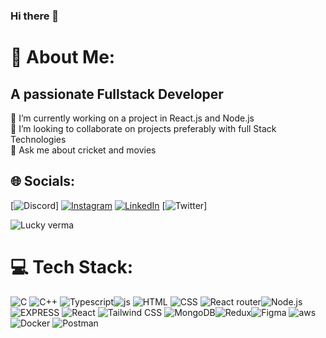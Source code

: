 ### Hi there 👋

# 💫 About Me:
## **A passionate Fullstack Developer**
🔭 I’m currently working on a project in React.js and Node.js<br>👯 I’m looking to collaborate on projects preferably with full Stack Technologies<br>💬 Ask me about cricket and movies<br>




## 🌐 Socials:
[![Discord](https://img.shields.io/badge/Discord-%237289DA.svg?logo=discord&logoColor=white)] [![Instagram](https://img.shields.io/badge/Instagram-%23E4405F.svg?logo=Instagram&logoColor=white)](https://www.instagram.com/thisislucky_amrev/) [![LinkedIn](https://img.shields.io/badge/LinkedIn-%230077B5.svg?logo=linkedin&logoColor=white)]([https://www.linkedin.com/in/lucky-verma-109921228/]) [![Twitter](https://img.shields.io/badge/Twitter-%231DA1F2.svg?logo=Twitter&logoColor=white)]

<p align="left"> <img src="https://komarev.com/ghpvc/?username=thisnotebook&label=Profile%20views&color=0e75b6&style=flat" alt="Lucky verma" /> </p>


# 💻 Tech Stack:
![C](https://img.shields.io/badge/c-%2300599C.svg?style=for-the-badge&logo=c&logoColor=white) ![C++](https://img.shields.io/badge/c++-%2300599C.svg?style=for-the-badge&logo=c%2B%2B&logoColor=white) ![Typescript](https://img.shields.io/badge/TypeScript-007ACC?style=for-the-badge&logo=typescript&logoColor=white)![js](https://img.shields.io/badge/JavaScript-323330?style=for-the-badge&logo=javascript&logoColor=F7DF1E) ![HTML](https://img.shields.io/badge/HTML5-E34F26?style=for-the-badge&logo=html5&logoColor=white) ![CSS](https://img.shields.io/badge/CSS3-1572B6?style=for-the-badge&logo=css3&logoColor=white) ![React router](https://img.shields.io/badge/React_Router-CA4245?style=for-the-badge&logo=react-router&logoColor=white)![Node.js](https://img.shields.io/badge/Node.js-43853D?style=for-the-badge&logo=node.js&logoColor=white)![EXPRESS](https://img.shields.io/badge/Express.js-404D59?style=for-the-badg) ![React](https://img.shields.io/badge/React-20232A?style=for-the-badge&logo=react&logoColor=61DAFB) ![Tailwind CSS](https://img.shields.io/badge/Tailwind_CSS-38B2AC?style=for-the-badge&logo=tailwind-css&logoColor=white) ![MongoDB](https://img.shields.io/badge/MongoDB-%234ea94b.svg?style=for-the-badge&logo=mongodb&logoColor=white)![Redux](https://img.shields.io/badge/Redux-593D88?style=for-the-badge&logo=redux&logoColor=white)![Figma](https://img.shields.io/badge/figma-%23F24E1E.svg?style=for-the-badge&logo=figma&logoColor=white) ![aws](https://img.shields.io/badge/Amazon_AWS-232F3E?style=for-the-badge&logo=amazon-aws&logoColor=white) ![Docker](https://img.shields.io/badge/docker-%230db7ed.svg?style=for-the-badge&logo=docker&logoColor=white) ![Postman](https://img.shields.io/badge/Postman-FF6C37?style=for-the-badge&logo=postman&logoColor=white)

<!-- Proudly created with GPRM ( https://gprm.itsvg.in ) -->
